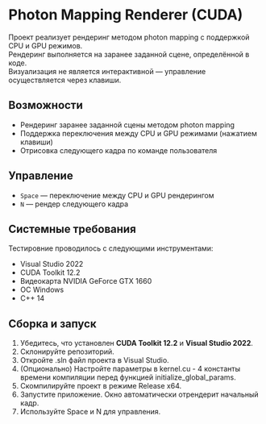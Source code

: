 # Photon Mapping Renderer (CUDA)

Проект реализует рендеринг методом photon mapping с поддержкой CPU и GPU режимов.  
Рендеринг выполняется на заранее заданной сцене, определённой в коде.  
Визуализация не является интерактивной — управление осуществляется через клавиши.

## Возможности

- Рендеринг заранее заданной сцены методом photon mapping
- Поддержка переключения между CPU и GPU режимами (нажатием клавиши)
- Отрисовка следующего кадра по команде пользователя

## Управление

- `Space` — переключение между CPU и GPU рендерингом
- `N` — рендер следующего кадра

## Системные требования

Тестировние проводилось с следующими инструментами:
- Visual Studio 2022
- CUDA Toolkit 12.2
- Видеокарта NVIDIA GeForce GTX 1660
- ОС Windows
- C++ 14

## Сборка и запуск

1. Убедитесь, что установлен **CUDA Toolkit 12.2** и **Visual Studio 2022**.
2. Склонируйте репозиторий.
3. Откройте .sln файл проекта в Visual Studio.
4. (Опционально) Настройте параметры в kernel.cu - 4 константы времени компиляции перед функцией initialize_global_params.
5. Скомпилируйте проект в режиме Release x64.
6. Запустите приложение. Окно автоматически отрендерит начальный кадр.
7. Используйте Space и N для управления.
